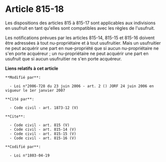 # Article 815-18

Les dispositions des articles 815 à 815-17 sont applicables aux indivisions en usufruit en tant qu'elles sont compatibles
avec les règles de l'usufruit. 

Les notifications prévues par les articles 815-14, 815-15  et 815-16 doivent être adressées à tout nu-propriétaire et à tout
usufruitier. Mais un usufruitier ne peut acquérir une part en nue-propriété que si aucun nu-propriétaire ne s'en porte
acquéreur ; un nu-propriétaire ne peut acquérir une part en usufruit que si aucun usufruitier ne s'en porte acquéreur.

**Liens relatifs à cet article**

	**Modifié par**:

	  - Loi n°2006-728 du 23 juin 2006 - art. 2 () JORF 24 juin 2006 en vigueur le 1er janvier 2007

	**Cité par**:

	  - Code civil - art. 1873-12 (V)

	**Cite**:

	  - Code civil - art. 815 (V)
	  - Code civil - art. 815-14 (V)
	  - Code civil - art. 815-15 (V)
	  - Code civil - art. 815-16 (V)

	**Codifié par**:

	  - Loi n°1803-04-19
